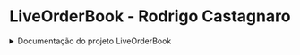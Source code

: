 # LiveOrderBook - Rodrigo Castagnaro

<details>
 <summary>Documentação do projeto LiveOrderBook</summary>

 #### Especialização em Arquitetura de Sistemas .NET com Azure: Live Order Book

# 0. Metadados

**Nome do Projeto:** LiveOrderBook

**Desenvolvedores do Projeto:**

| Profissional                        | Data          |  
| --------------------------------    | ------------- | 
| Rodrigo Castagnaro                  | 01-12-2024    |

**Tecnologias Utilizadas:**

| Tecnologia                               | Propósito                                                      |  
| -----------------------------------      | -------------------------------------------------------------- | 
| .NET 7                                   | API, Class Library, Blazor                                     |
| Microsoft SQL Server                     | Banco de Dados                                                 |
| xUnit, Bogus e NSubstitute               | Testes unitários/integrados                                    |
| Visual Studio, Rider e VS Code           | Desenvolvimento                                                |
| Azure Devops                             | Versionamento                                                  |

# 1. Desafio

O projeto consiste em desenvolver um projeto para seguinte demanda: Escreva um micro-serviço em netcore (net6 ou net7) utilizando as melhores práticas arquiteturais para 
esse tipo de aplicação e considerando que vai rodar em container Linux na cloud (AKS/EKS).

**Requisitos:**

- Requisitos Funcionais:
    - Conectar com o websocket de Order Book público da Bitstamp: WebSocket API v2 - Bitstamp
	  (olhar para a especificação Live Order Book e para o mecanismo de subscrição pública em 
	  Subscriptions > Public channels). Não é necessário criação de tokens ou qualquer outro 
	  cadastro. 
	- Manter a ingestão e tratamento dos dados de 2 instrumentos: BTC/USD e ETH/USD, persistindo os 
	  dados em alguma base NoSQL ou SQL para consultas.
	- A cada 5 segundos, printar na tela:
		- Maior e menor preço de cada ativo naquele momento.
		- Média de preço de cada ativo naquele momento
		- Média de preço de cada ativo acumulada nos últimos 5 segundos
		- Média de quantidade acumulada de cada ativo	  
	- Expor uma API de simulação de melhor preço:
		-	Deve ser informado a operação (compra ou venda), o instrumento e a quantidade 
			-	Calcular o melhor preço para a quantidade total, ou seja: 
		- 	Se foi solicitado uma compra de 100 BTCs: 
			- 	Ordenar todos os itens da coleção de “asks” do JSON contido na última atualização recebida em ordem crescente de preço. 
			- 	Calcular o valor correspondente a 100 BTCs varrendo essa coleção e multiplicando quantidade x valor até chegar a 100 BTC. Nesse caso 
				serão necessários, provavelmente, vários itens da coleção para cumprir a quantidade de 100 BTC dado que os itens isoladamente tendem a 
				ser de pequena quantidade. 
			-	Caso a quantidade seja atendida já com o primeiro item da coleção, somente retornar o preço de quantidade desejada x valor. 
		-	Se for solicitado uma venda, fazer a mesma operação, mas na coleção de “bids” ordenados em ordem decrescente de preço.
		-	O payload de retorno deve conter: 
			- Um ID único que represente essa cotação 
			- A coleção usada no cálculo (somente os itens que foram efetivamente utilizados) 
			- A quantidade solicitada 
			- O tipo de operação solicitado (compra/venda) 
			- O resultado do cálculo o Gravar a memória de cálculo no banco de dados 
			- A API de simulação não pode interferir na ingestão de dados sendo realizada 
			
- Requisitos Não Funcionais:
	- Conhecimento em CosmosDB 
	- Experiencia com Testes não functionais
	- Experiencia com Sistema escalável horizontalmente
	- Experiencia com Baixa latencia

# 2. Solução

Primeiramente, definido que iria usar um banco SQL, assim, um para gerenciamento para persistir os valores no banco.
Por fim, foi escolhido a abordagem via container, Docker.

## 2.1. Arquitetura Proposta

Para concretizar as ideias, foi utilizado a abordagem de DDD, de acordo com a seguinte arquitetura:
![](./res/arquiteturav1.png "Diagrama da Aplicação")

**Figura 1:** Arquitetura do LiveOrderBook

De acordo com a Figura 1, a arquitetura do LiveOrderBook é descrita pelos itens a seguir:

1. Criar as imagens [O Dockerfile para criação da imagem se encontra neste repositório](DockerfileApi).

2. Execução do docker-compose [O docker-compose para criação da imagem se encontra neste repositório](docker-compose).

3. Criação do banco e das tabelas 

4. O resultado da API é verificado pelo usuário via Swagger ou Postman.

5. O resultado do webapp é verificado pelo usuário via Navegador.

Por fim, apresentamos as entidades criadas, a partir do Migrations e Entity, para persistir as informações de consultas e de usuários. 

![](./res/Entidades.png "As entidades de LiveOrderBook")

**Figura 2:** As entidades criadas

## 2.2. Explicação dos Recursos

A seguir, definimos a função de cada recurso em nossa solução:

- BD SQL: **db-liveorderbook** - o BD em si, contendo as tabelas *LiveOrderBook*.

## 2.3. Código Desenvolvido

Para elucidar o código desenvolvido, fornecemos as informações a seguir, de cada pasta deste repositório.

Observação: na raiz deste repositório temos os Dockerfiles e a Solution, contendo: um projeto de API, Application, Domain, Infrastructure e BlazorWASM.

**Projeto API (LiveOrderBook.Presentation.API):**

- Contém os Controllers.

- Os endpoints fornecem as funcionalidades para CRUD da aplicação.

- A API é documentada com o Swagger.

**Projeto BlazorWebApp (LiveOrderBook.Presentation.BlazorWebApp):**

- Contém as telas de interface com usuário.

**Pasta Infraestrutura: (LiveOrderBook.Infrastructure)**

- Contém as configurações de BD.

- Mapeamento das tabelas de BD.

- Repository para consultas de BD.
  
- Possui os migrations das entidades para os BDs.

**Pasta Domain: (LiveOrderBook.Domain)**

- Contém as definições das tabelas de BD.

- Interfaces utilizada pelo sistema.  

**Pasta Application: (LiveOrderBook.Application)**

- Contém as constantes do sistema.

- Models/DTOs.

- Validadores. 

**Pasta res:** recursos usados por este documento.

**Outras pastas:** armazenam informações de configurações das IDEs utilizadas.

## 2.4. Dockefile Criado

Foi criado dois arquivos Dockerfile, necessário para que nossa aplicação rode por meio de um container.

[Dockerfile Api criado](DockerfileApi).
[Dockerfile Blazor WASM criado](DockerfileBlazor).

## 2.5. Docker Compose
Foi criado um arquivo docker-compose, necessário para que se execute a aplição completa.

[Docker-Compose criado](docker-compose).

## 2.6 Comandos utilizados
Comandos utilizado para desenvolvimento e publicação

**Criação das imagens**
- docker build -t liveorderbookblazor -f DockerfileBlazor .
- docker build -t liveorderbookapi -f DockerfileApi .

**Docker Compose**
- docker-compose down -v
- docker-compose up --build

**Migrations**
- dotnet ef migrations add InitialCreateDBSql --project LiveOrderBook.Infrastructure --context LiveOrderBook.Infrastructure.Context.LiveOrderBookApiDbContext
- dotnet ef database update --project LiveOrderBook.Infrastructure --startup-project LiveOrderBook.Presentation.API --context LiveOrderBook.Infrastructure.Context.LiveOrderBookApiDbContext

**Criação da imagem do SQL**
- docker run -v ~/docker --name sqlserver -e "ACCEPT_EULA=Y" -e SA_PASSWORD="QBk88ka(6>" -p 1433:1433 -d mcr.microsoft.com/mssql/server

**Dicas**
- Se for usar container separados sem compose:
- ConnectionString = "DefaultSqlConnection_dev": "Server=host.docker.internal;
- docker build -t liveorderbookapiv1 -f DockerfileApi .
- docker run -d --name liveorderbookapiv1 -p 5001:8080 -d liveorderbookapiv1

# 3. Conclusão

Este repositório apresenta uma solução para o websocket de Order Book público da Bitstamp, usando .NET com Entity, Blazor e tecnologia de containers.

# 4. Referências

1. [ASP.NET Core Blazor](https://learn.microsoft.com/en-us/aspnet/core/blazor/?view=aspnetcore-7.0)

2. [Docker](https://docs.docker.com/compose/intro/features-uses/)

3. [Explore  MudBlazor] (https://mudblazor.com/docs/overview)

 </details>